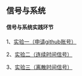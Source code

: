 ## 信号与系统

#### 信号与系统实践环节

1、[实验一（申请github账号）]([https://github.com/xtyzuishuai/xtyzuishuai.github.io/blob/main/%E5%AE%9E%E9%AA%8C%E4%B8%80.md](https://github.com/xtyzuishuai/xtyzuishuai.github.io/blob/main/实验一.md))

2、[实验二（连续时间信号）]([https://github.com/xtyzuishuai/xtyzuishuai.github.io/blob/main/%E5%AE%9E%E9%AA%8C%E4%BA%8C.md](https://github.com/xtyzuishuai/xtyzuishuai.github.io/blob/main/实验二.md))

3、[实验三（离散时间信号）]([https://github.com/xtyzuishuai/xtyzuishuai.github.io/blob/main/%E5%AE%9E%E9%AA%8C%E4%B8%89.md](https://github.com/xtyzuishuai/xtyzuishuai.github.io/blob/main/实验三.md))


